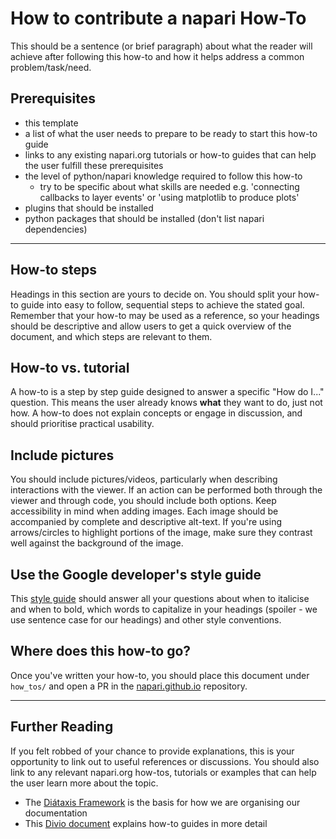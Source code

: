 # How to contribute a napari How-To

This should be a sentence (or brief paragraph) about what the reader will achieve after following this
how-to and how it helps address a common problem/task/need.

## Prerequisites

- this template
- a list of what the user needs to prepare to be ready to start this how-to guide 
- links to any existing napari.org tutorials or how-to guides that can help the user fulfill these prerequisites
- the level of python/napari knowledge required to follow this how-to
    - try to be specific about what skills are needed e.g. 
    'connecting callbacks to layer events' or 'using matplotlib to produce plots'
- plugins that should be installed
- python packages that should be installed (don't list napari dependencies)

***

## How-to steps

Headings in this section are yours to decide on. You should split your how-to guide into easy to follow, sequential steps to achieve the stated goal. Remember that your how-to may be used as a reference, so your headings should be descriptive and allow users to get a quick overview of the document, and which steps are relevant to them.

## How-to vs. tutorial

A how-to is a step by step guide designed to answer a specific "How do I..." question. This means the user already knows **what** they want to do, just not how. A how-to does not explain concepts or engage in discussion, and should prioritise practical usability.

## Include pictures

You should include pictures/videos, particularly when describing interactions with the viewer. If an action can be performed both through the viewer and through code, you should include both options. Keep accessibility in mind when adding images. Each image should be
accompanied by complete and descriptive alt-text. If you're using arrows/circles to highlight portions of the image, make sure
they contrast well against the background of the image.

## Use the Google developer's style guide

This [style guide](https://developers.google.com/style/) should answer all your questions about when to italicise and when to bold, which
words to capitalize in your headings (spoiler - we use sentence case for our headings) and other style conventions.

## Where does this how-to go?

Once you've written your how-to, you should place this document under `how_tos/` and open a PR in the [napari.github.io](https://github.com/napari/napari.github.io) repository.

***

## Further Reading

If you felt robbed of your chance to provide explanations, this is your opportunity to link out to useful references or discussions. You should also link to any relevant napari.org how-tos, tutorials or examples that can help the user learn more about the topic.

- The [Diátaxis Framework](https://diataxis.fr/) is the basis for how we are organising our documentation
- This [Divio document](https://documentation.divio.com/how-to-guides/) explains how-to guides in more detail
